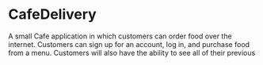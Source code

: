 # CafeDelivery
A small Cafe application in which customers can order food over the internet. Customers can sign up for an account, log in, and purchase food from a menu. Customers will also have the ability to see all of their previous 
